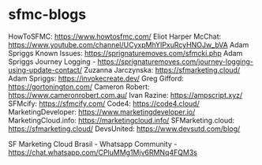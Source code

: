 # sfmc-blogs

HowToSFMC: https://www.howtosfmc.com/
Eliot Harper McChat: https://www.youtube.com/channel/UCyxpMhYIPxuRcyHNOJw_bVA
Adam Spriggs Known Issues: https://sprignaturemoves.com/sfmcki.php
Adam Spriggs Journey Logging - https://sprignaturemoves.com/journey-logging-using-update-contact/
Zuzanna Jarczynska: https://sfmarketing.cloud/
Adam Spriggs: https://invokecreate.dev/
Greg Gifford: https://gortonington.com/
Cameron Robert: https://www.cameronrobert.com.au/
Ivan Razine: https://ampscript.xyz/
SFMcify: https://sfmcify.com/
Code4: https://code4.cloud/
MarketingDeveloper: https://www.marketingdeveloper.io/
MarketingCloud.info: https://marketingcloud.info/
SFMarketing.cloud: https://sfmarketing.cloud/
DevsUnited: https://www.devsutd.com/blog/

SF Marketing Cloud Brasil - Whatsapp Community - https://chat.whatsapp.com/CPluMMg1Mjv6RMNq4FQM3s
